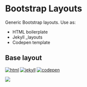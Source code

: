 Bootstrap Layouts
=================

Generic Bootstrap layouts. Use as:
* HTML boilerplate
* Jekyll _layouts
* Codepen template


## Base layout

[![html](https://img.shields.io/badge/html--orange.svg)](https://github.com/highweb/bootstrap-layouts/blob/master/base.html)
[![jekyll](https://img.shields.io/badge/jekyll--red.svg)](https://github.com/highweb/bootstrap-layouts/blob/master/base.html)
[![codepen](https://img.shields.io/badge/codepen--d3d3d3.svg)](https://codepen.io/tonystar/pen/qagELN)

<img src="https://cdn.rawgit.com/highweb/bootstrap-layouts/c96bed702b9f8e1a937b8eabaedc801eee016ebc/base.png"/>
